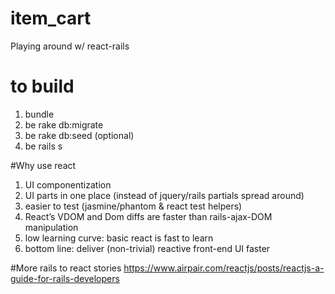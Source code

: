 # item_cart

Playing around w/ react-rails 

# to build
1)  bundle
1)  be rake db:migrate
1)  be rake db:seed (optional)
1)  be rails s

  
#Why use react
1) UI componentization
1) UI parts in one place (instead of jquery/rails partials spread around)
1) easier to test (jasmine/phantom & react test helpers)
1) React’s VDOM and Dom diffs are faster than rails-ajax-DOM manipulation
1) low learning curve:  basic react is fast to learn
1) bottom line: deliver (non-trivial) reactive front-end UI faster

#More rails to react stories
https://www.airpair.com/reactjs/posts/reactjs-a-guide-for-rails-developers
